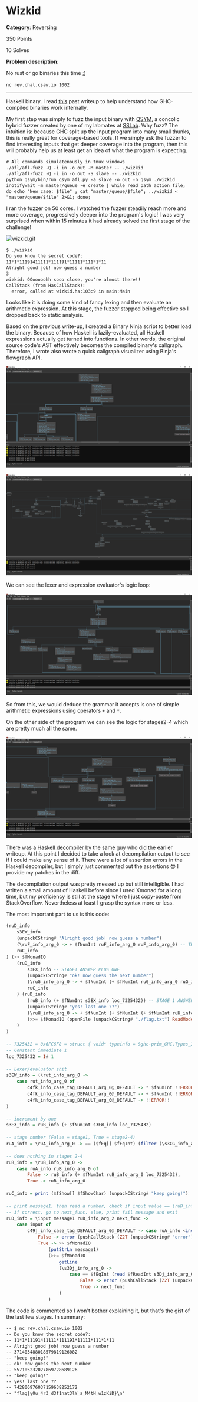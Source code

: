 # Wizkid

**Category**: Reversing

350 Points

10 Solves

**Problem description**:

No rust or go binaries this time ;)

`nc rev.chal.csaw.io 1002`

---

Haskell binary. I read [this](https://sctf.ehsandev.com/reversing/lambda1.html) past writeup to help understand how GHC-compiled binaries work internally.

My first step was simply to fuzz the input binary with [QSYM](https://github.com/sslab-gatech/qsym), a concolic hybrid fuzzer created by one of my labmates at [SSLab](https://gts3.org/). Why fuzz? The intuition is: because GHC split up the input program into many small thunks, this is really great for coverage-based tools. If we simply ask the fuzzer to find interesting inputs that get deeper coverage into the program, then this will probably help us at least get an idea of what the program is expecting.

```
# All commands simulatenously in tmux windows
./afl/afl-fuzz -Q -i in -o out -M master -- ./wizkid
./afl/afl-fuzz -Q -i in -o out -S slave -- ./wizkid
python qsym/bin/run_qsym_afl.py -a slave -o out -n qsym ./wizkid
inotifywait -m master/queue -e create | while read path action file; do echo "New case: $file" ; cat "master/queue/$file"; ../wizkid < "master/queue/$file" 2>&1; done;
```

I ran the fuzzer on 50 cores. I watched the fuzzer steadily reach more and more coverage, progressively deeper into the program's logic! I was very surprised when within 15 minutes it had already solved the first stage of the challenge!

![wizkid.gif](wizkid.gif)

```
$ ./wizkid
Do you know the secret code?:
11*1*11191411111*111191*11111*111*1*11
Alright good job! now guess a number
3
wizkid: OOooooohh sooo close, you're almost there!!
CallStack (from HasCallStack):
  error, called at wizkid.hs:103:9 in main:Main
```

Looks like it is doing some kind of fancy lexing and then evaluate an arithmetic expression. At this stage, the fuzzer stopped being effective so I dropped back to static analysis.

Based on the previous write-up, I created a Binary Ninja script to better load the binary. Because of how Haskell is lazily-evaluated, all Haskell expressions actually get turned into functions. In other words, the original source code's AST effectively becomes the compiled binary's callgraph. Therefore, I wrote also wrote a quick callgraph visualizer using Binja's flowgraph API.

![callgraph1.png](callgraph1.png)

![callgraph2.png](callgraph2.png)

We can see the lexer and expression evaluator's logic loop:

![callgraph3.png](callgraph3.png)

So from this, we would deduce the grammar it accepts is one of simple arithmetic expressions using operators `+` and `*`.

On the other side of the program we can see the logic for stages2-4 which are pretty much all the same.

![callgraph4.png](callgraph4.png)

There was a [Haskell decompiler](https://github.com/gereeter/hsdecomp) by the same guy who did the earlier writeup. At this point I decided to take a look at decompilation output to see if I could make any sense of it. There were a lot of assertion errors in the Haskell decompiler, but I simply just commented out the assertions 😎 I provide my patches in the diff.

The decompilation output was pretty messed up but still intelligible. I had written a small amount of Haskell before since I used Xmonad for a long time, but my proficiency is still at the stage where I just copy-paste from StackOverflow. Nevertheless at least I grasp the syntax more or less.

The most important part to us is this code:

```haskell
(ruD_info
    s3EW_info
    (unpackCString# "Alright good job! now guess a number")
    (\ruF_info_arg_0 -> + $fNumInt ruF_info_arg_0 ruF_info_arg_0) -- THE ASNWER OF THE SECOND STAGE IS THE DOUBLE OF THE ANSWER OF THE FIRST STAGE
    ruC_info
) (>> $fMonadIO 
    (ruD_info
        s3EX_info -- STAGE1 ANSWER PLUS ONE
        (unpackCString# "ok! now guess the next number")
        (\ruG_info_arg_0 -> + $fNumInt (+ $fNumInt ruG_info_arg_0 ruG_info_arg_0) ruG_info_arg_0) -- THE ASNWER OF THE SECOND STAGE IS THE TRIPLE OF THE ANSWER OF THE FIRST STAGE, PLUS ON
        ruC_info
    ) (ruD_info 
        (ruB_info (+ $fNumInt s3EX_info loc_7325432)) -- STAGE 1 ANSWER PLUS ONE PLUS ONE
        (unpackCString# "yes! last one ??")
        (\ruH_info_arg_0 -> + $fNumInt (+ $fNumInt (+ $fNumInt ruH_info_arg_0 ruH_info_arg_0) ruH_info_arg_0) ruH_info_arg_0) -- THE ASNWER OF THE SECOND STAGE IS FOUR TIMES OF THE ANSWER OF THE FIRST STAGE, PLUS TWO
        (>>= $fMonadIO (openFile (unpackCString# "./flag.txt") ReadMode) (\s3Bn_info_arg_0 -> >>= $fMonadIO (hGetContents s3Bn_info_arg_0) (\s3Bm_info_arg_0 -> >> $fMonadIO (print ($fShow[] $fShowChar) s3Bm_info_arg_0) (hClose s3Bn_info_arg_0))))
    )
)

-- 7325432 = 0x6FC6F8 = struct { void* typeinfo = &ghc-prim_GHC.Types_I#_static_info , uint64_t val = 1 };
-- Constant immediate 1
loc_7325432 = I# 1

-- Lexer/evaluator shit
s3EW_info = (\rut_info_arg_0 ->
    case rut_info_arg_0 of
        c4fk_info_case_tag_DEFAULT_arg_0@_DEFAULT -> * $fNumInt !!ERROR!! !!ERROR!!,
        c4fk_info_case_tag_DEFAULT_arg_0@_DEFAULT -> + $fNumInt !!ERROR!! !!ERROR!!,
        c4fk_info_case_tag_DEFAULT_arg_0@_DEFAULT -> !!ERROR!!
)

-- increment by one
s3EX_info = ruB_info (+ $fNumInt s3EW_info loc_7325432)

-- stage number (False = stage1, True = stage2-4)
ruA_info = \ruA_info_arg_0 -> == ($fEq[] $fEqInt) (filter (\s3CG_info_arg_0 -> == $fEqInt (mod $fIntegralInt ruA_info_arg_0 s3CG_info_arg_0) (I# 0)) (enumFromTo $fEnumInt loc_7325448 (div $fIntegralInt ruA_info_arg_0 loc_7325448))) []

-- does nothing in stages 2-4
ruB_info = \ruB_info_arg_0 ->
    case ruA_info ruB_info_arg_0 of
        False -> ruB_info (+ $fNumInt ruB_info_arg_0 loc_7325432),
        True -> ruB_info_arg_0

ruC_info = print ($fShow[] $fShowChar) (unpackCString# "keep going!")

-- print message1, then read a number, check if input value == (ruD_info_arg_2 message1)
-- if correct, go to next_func. else, print fail message and exit
ruD_info = \input message1 ruD_info_arg_2 next_func ->
    case input of
        c49j_info_case_tag_DEFAULT_arg_0@_DEFAULT -> case ruA_info <index 0 in c49j_info_case_tag_DEFAULT> of
            False -> error (pushCallStack (Z2T (unpackCString# "error") (SrcLoc (unpackCString# "main") (unpackCString# "Main") (unpackCString# "wizkid.hs") (I# 102) loc_7325560 (I# 102) (I# 46))) emptyCallStack) (unpackCString# "Getting deeper I see :) ..."),
            True -> >> $fMonadIO
                (putStrLn message1)
                (>>= $fMonadIO
                    getLine
                    (\s3Dj_info_arg_0 ->
                        case == $fEqInt (read $fReadInt s3Dj_info_arg_0) 2 of
                            False -> error (pushCallStack (Z2T (unpackCString# "error") (SrcLoc (unpackCString# "main") (unpackCString# "Main") (unpackCString# "wizkid.hs") (I# 103) loc_7325560 (I# 103) (I# 62))) emptyCallStack) (unpackCString# "OOooooohh sooo close, you're almost there!!"),
                            True -> next_func
                    )
                )
```

The code is commented so I won't bother explaining it, but that's the gist of the last few stages. In summary:

```
-- $ nc rev.chal.csaw.io 1002
-- Do you know the secret code?:
-- 11*1*11191411111*111191*11111*111*1*11
-- Alright good job! now guess a number
-- 371403488018579819126082
-- "keep going!"
-- ok! now guess the next number
-- 557105232027869728689126
-- "keep going!"
-- yes! last one ??
-- 742806976037159638252172
-- "flag{y0u_4r3_d3f1nat3lY_a_M4tH_w1zKiD}\n"
```
